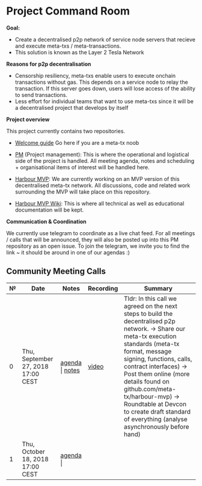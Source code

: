 # Project Command Room

**Goal:** 

- Create a decentralised p2p network of service node servers that recieve and execute meta-txs / meta-transactions.
- This solution is known as the Layer 2 Tesla Network

**Reasons for p2p decentralisation**
- Censorship resiliency, meta-txs enable users to execute onchain transactions without gas. This depends on a service node to relay the transaction. If this server goes down, users will lose access of the ability to send transactions.
- Less effort for individual teams that want to use meta-txs since it will be a decentralised project that develops by itself

**Project overview**

This project currently contains two repositories.

- [Welcome guide](https://github.com/Meta-tx/Harbour-MVP/wiki) Go here if you are a meta-tx noob

- [PM](https://github.com/Meta-tx/PM) (Project management): This is where the operational and logistical side of the project is handled. All meeting agenda, notes and scheduling + organisational items of interest will be handled here.

- [Harbour MVP](https://github.com/Meta-tx/Harbour-MVP): We are currently working on an MVP version of this decentralised meta-tx network. All discussions, code and related work surrounding the MVP will take place on this repository.

- [Harbour MVP Wiki](https://github.com/Meta-tx/Harbour-MVP/wiki): This is where all technical as well as educational documentation will be kept. 

**Communication & Coordination**

We currently use telegram to coordinate as a live chat feed. For all meetings / calls that will be announced, they will also be posted up into this PM repository as an open issue. To join the telegram, we invite you to find the link ~ it should be around in one of our agendas :)

## Community Meeting Calls

 №  | Date                             | Notes          | Recording            | Summary |
--- | -------------------------------- | -------------- | -------------------- | -------------------- |
 0 | Thu, September 27, 2018 17:00 CEST | [agenda](https://github.com/Meta-tx/PM/blob/master/agenda-notes/call-0-agenda-1.md) \| [notes](https://github.com/Meta-tx/PM/blob/master/agenda-notes/call-0-notes.md) | [video](https://www.youtube.com/watch?v=tKOtWPopl8Q&t=) | Tldr: In this call we agreed on the next steps to build the decentralised p2p network. -> Share our meta-tx execution standards (meta-tx format, message signing, functions, calls, contract interfaces) -> Post them online (more details found on github.com/meta-tx/harbour-mvp) -> Roundtable at Devcon to create draft standard of everything (analyse asynchronously before hand) | 
 1 | Thu, October 18, 2018 17:00 CEST | [agenda](https://hackmd.io/hfdlXet-RLiEJGHV4gylZg?edit) \|  ||


